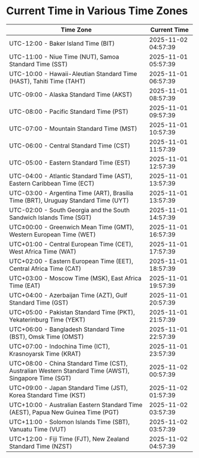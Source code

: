 # Current Time in Various Time Zones

| Time Zone | Current Time |
|-----------|--------------|
| UTC-12:00 - Baker Island Time (BIT) | 2025-11-02 04:57:39 |
| UTC-11:00 - Niue Time (NUT), Samoa Standard Time (SST) | 2025-11-01 05:57:39 |
| UTC-10:00 - Hawaii-Aleutian Standard Time (HAST), Tahiti Time (TAHT) | 2025-11-01 06:57:39 |
| UTC-09:00 - Alaska Standard Time (AKST) | 2025-11-01 08:57:39 |
| UTC-08:00 - Pacific Standard Time (PST) | 2025-11-01 09:57:39 |
| UTC-07:00 - Mountain Standard Time (MST) | 2025-11-01 10:57:39 |
| UTC-06:00 - Central Standard Time (CST) | 2025-11-01 11:57:39 |
| UTC-05:00 - Eastern Standard Time (EST) | 2025-11-01 12:57:39 |
| UTC-04:00 - Atlantic Standard Time (AST), Eastern Caribbean Time (ECT) | 2025-11-01 13:57:39 |
| UTC-03:00 - Argentina Time (ART), Brasília Time (BRT), Uruguay Standard Time (UYT) | 2025-11-01 13:57:39 |
| UTC-02:00 - South Georgia and the South Sandwich Islands Time (SGT) | 2025-11-01 14:57:39 |
| UTC±00:00 - Greenwich Mean Time (GMT), Western European Time (WET) | 2025-11-01 16:57:39 |
| UTC+01:00 - Central European Time (CET), West Africa Time (WAT) | 2025-11-01 17:57:39 |
| UTC+02:00 - Eastern European Time (EET), Central Africa Time (CAT) | 2025-11-01 18:57:39 |
| UTC+03:00 - Moscow Time (MSK), East Africa Time (EAT) | 2025-11-01 19:57:39 |
| UTC+04:00 - Azerbaijan Time (AZT), Gulf Standard Time (GST) | 2025-11-01 20:57:39 |
| UTC+05:00 - Pakistan Standard Time (PKT), Yekaterinburg Time (YEKT) | 2025-11-01 21:57:39 |
| UTC+06:00 - Bangladesh Standard Time (BST), Omsk Time (OMST) | 2025-11-01 22:57:39 |
| UTC+07:00 - Indochina Time (ICT), Krasnoyarsk Time (KRAT) | 2025-11-01 23:57:39 |
| UTC+08:00 - China Standard Time (CST), Australian Western Standard Time (AWST), Singapore Time (SGT) | 2025-11-02 00:57:39 |
| UTC+09:00 - Japan Standard Time (JST), Korea Standard Time (KST) | 2025-11-02 01:57:39 |
| UTC+10:00 - Australian Eastern Standard Time (AEST), Papua New Guinea Time (PGT) | 2025-11-02 03:57:39 |
| UTC+11:00 - Solomon Islands Time (SBT), Vanuatu Time (VUT) | 2025-11-02 03:57:39 |
| UTC+12:00 - Fiji Time (FJT), New Zealand Standard Time (NZST) | 2025-11-02 04:57:39 |
